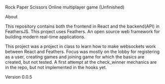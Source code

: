 Rock Paper Scissors Online multiplayer game (Unfinished)

About

This repository contains both the frontend in React and the backend(API) in FeathersJS. This project uses Feathers. An open source web framework for building modern real-time applications.

This project was a project in class to learn how to make websockets work between React and Feathers. Focus was mostly on the lobby for registering as a user, creating games and joining game for which the basics are created, but not tested.
A first attempt at the check_winner mechanics are in the repo, but not implemented in the hooks yet. 

Version
0.0.5

